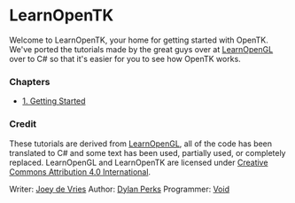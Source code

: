 # LearnOpenTK
Welcome to LearnOpenTK, your home for getting started with OpenTK. We've ported the tutorials made by the great guys over at [LearnOpenGL](https://learnopengl.com) over to C# so that it's easier for you to see how OpenTK works.

### Chapters

- [1. Getting Started](chapter1)

### Credit
These tutorials are derived from [LearnOpenGL](https://learnopengl.com), all of the code has been translated to C# and some text has been used, partially used, or completely replaced. LearnOpenGL and LearnOpenTK are licensed under [Creative Commons Attribution 4.0 International](https://creativecommons.org/licenses/by/4.0/).

Writer: [Joey de Vries](https://joeydevries.com)
Author: [Dylan Perks](https://github.com/DylanFPS)
Programmer: [Void](https://github.com/devvoid)
